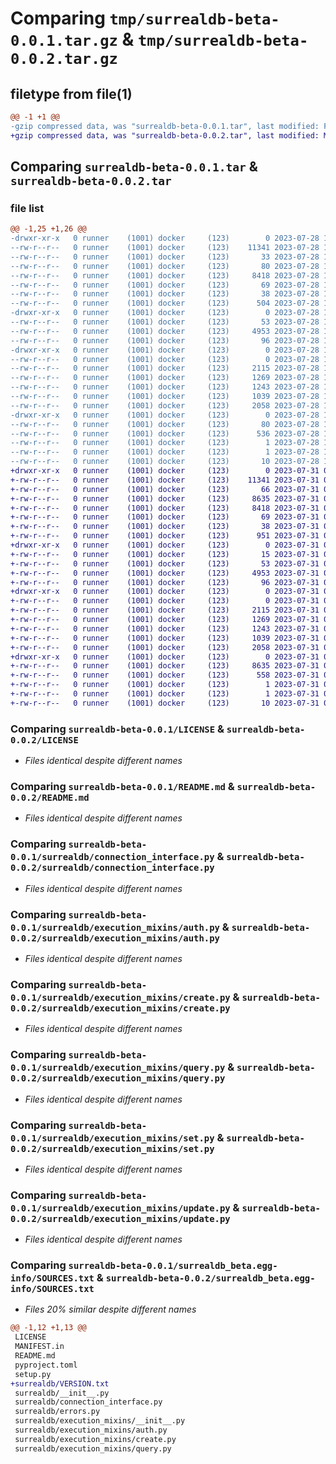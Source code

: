 # Comparing `tmp/surrealdb-beta-0.0.1.tar.gz` & `tmp/surrealdb-beta-0.0.2.tar.gz`

## filetype from file(1)

```diff
@@ -1 +1 @@
-gzip compressed data, was "surrealdb-beta-0.0.1.tar", last modified: Fri Jul 28 16:38:35 2023, max compression
+gzip compressed data, was "surrealdb-beta-0.0.2.tar", last modified: Mon Jul 31 09:38:20 2023, max compression
```

## Comparing `surrealdb-beta-0.0.1.tar` & `surrealdb-beta-0.0.2.tar`

### file list

```diff
@@ -1,25 +1,26 @@
-drwxr-xr-x   0 runner    (1001) docker     (123)        0 2023-07-28 16:38:35.343861 surrealdb-beta-0.0.1/
--rw-r--r--   0 runner    (1001) docker     (123)    11341 2023-07-28 16:38:09.000000 surrealdb-beta-0.0.1/LICENSE
--rw-r--r--   0 runner    (1001) docker     (123)       33 2023-07-28 16:38:09.000000 surrealdb-beta-0.0.1/MANIFEST.in
--rw-r--r--   0 runner    (1001) docker     (123)       80 2023-07-28 16:38:35.343861 surrealdb-beta-0.0.1/PKG-INFO
--rw-r--r--   0 runner    (1001) docker     (123)     8418 2023-07-28 16:38:09.000000 surrealdb-beta-0.0.1/README.md
--rw-r--r--   0 runner    (1001) docker     (123)       69 2023-07-28 16:38:09.000000 surrealdb-beta-0.0.1/pyproject.toml
--rw-r--r--   0 runner    (1001) docker     (123)       38 2023-07-28 16:38:35.343861 surrealdb-beta-0.0.1/setup.cfg
--rw-r--r--   0 runner    (1001) docker     (123)      504 2023-07-28 16:38:09.000000 surrealdb-beta-0.0.1/setup.py
-drwxr-xr-x   0 runner    (1001) docker     (123)        0 2023-07-28 16:38:35.343861 surrealdb-beta-0.0.1/surrealdb/
--rw-r--r--   0 runner    (1001) docker     (123)       53 2023-07-28 16:38:09.000000 surrealdb-beta-0.0.1/surrealdb/__init__.py
--rw-r--r--   0 runner    (1001) docker     (123)     4953 2023-07-28 16:38:09.000000 surrealdb-beta-0.0.1/surrealdb/connection_interface.py
--rw-r--r--   0 runner    (1001) docker     (123)       96 2023-07-28 16:38:09.000000 surrealdb-beta-0.0.1/surrealdb/errors.py
-drwxr-xr-x   0 runner    (1001) docker     (123)        0 2023-07-28 16:38:35.343861 surrealdb-beta-0.0.1/surrealdb/execution_mixins/
--rw-r--r--   0 runner    (1001) docker     (123)        0 2023-07-28 16:38:09.000000 surrealdb-beta-0.0.1/surrealdb/execution_mixins/__init__.py
--rw-r--r--   0 runner    (1001) docker     (123)     2115 2023-07-28 16:38:09.000000 surrealdb-beta-0.0.1/surrealdb/execution_mixins/auth.py
--rw-r--r--   0 runner    (1001) docker     (123)     1269 2023-07-28 16:38:09.000000 surrealdb-beta-0.0.1/surrealdb/execution_mixins/create.py
--rw-r--r--   0 runner    (1001) docker     (123)     1243 2023-07-28 16:38:09.000000 surrealdb-beta-0.0.1/surrealdb/execution_mixins/query.py
--rw-r--r--   0 runner    (1001) docker     (123)     1039 2023-07-28 16:38:09.000000 surrealdb-beta-0.0.1/surrealdb/execution_mixins/set.py
--rw-r--r--   0 runner    (1001) docker     (123)     2058 2023-07-28 16:38:09.000000 surrealdb-beta-0.0.1/surrealdb/execution_mixins/update.py
-drwxr-xr-x   0 runner    (1001) docker     (123)        0 2023-07-28 16:38:35.343861 surrealdb-beta-0.0.1/surrealdb_beta.egg-info/
--rw-r--r--   0 runner    (1001) docker     (123)       80 2023-07-28 16:38:35.000000 surrealdb-beta-0.0.1/surrealdb_beta.egg-info/PKG-INFO
--rw-r--r--   0 runner    (1001) docker     (123)      536 2023-07-28 16:38:35.000000 surrealdb-beta-0.0.1/surrealdb_beta.egg-info/SOURCES.txt
--rw-r--r--   0 runner    (1001) docker     (123)        1 2023-07-28 16:38:35.000000 surrealdb-beta-0.0.1/surrealdb_beta.egg-info/dependency_links.txt
--rw-r--r--   0 runner    (1001) docker     (123)        1 2023-07-28 16:38:35.000000 surrealdb-beta-0.0.1/surrealdb_beta.egg-info/not-zip-safe
--rw-r--r--   0 runner    (1001) docker     (123)       10 2023-07-28 16:38:35.000000 surrealdb-beta-0.0.1/surrealdb_beta.egg-info/top_level.txt
+drwxr-xr-x   0 runner    (1001) docker     (123)        0 2023-07-31 09:38:20.308621 surrealdb-beta-0.0.2/
+-rw-r--r--   0 runner    (1001) docker     (123)    11341 2023-07-31 09:37:43.000000 surrealdb-beta-0.0.2/LICENSE
+-rw-r--r--   0 runner    (1001) docker     (123)       66 2023-07-31 09:37:43.000000 surrealdb-beta-0.0.2/MANIFEST.in
+-rw-r--r--   0 runner    (1001) docker     (123)     8635 2023-07-31 09:38:20.308621 surrealdb-beta-0.0.2/PKG-INFO
+-rw-r--r--   0 runner    (1001) docker     (123)     8418 2023-07-31 09:37:43.000000 surrealdb-beta-0.0.2/README.md
+-rw-r--r--   0 runner    (1001) docker     (123)       69 2023-07-31 09:37:43.000000 surrealdb-beta-0.0.2/pyproject.toml
+-rw-r--r--   0 runner    (1001) docker     (123)       38 2023-07-31 09:38:20.308621 surrealdb-beta-0.0.2/setup.cfg
+-rw-r--r--   0 runner    (1001) docker     (123)      951 2023-07-31 09:37:43.000000 surrealdb-beta-0.0.2/setup.py
+drwxr-xr-x   0 runner    (1001) docker     (123)        0 2023-07-31 09:38:20.308621 surrealdb-beta-0.0.2/surrealdb/
+-rw-r--r--   0 runner    (1001) docker     (123)       15 2023-07-31 09:37:47.000000 surrealdb-beta-0.0.2/surrealdb/VERSION.txt
+-rw-r--r--   0 runner    (1001) docker     (123)       53 2023-07-31 09:37:43.000000 surrealdb-beta-0.0.2/surrealdb/__init__.py
+-rw-r--r--   0 runner    (1001) docker     (123)     4953 2023-07-31 09:37:43.000000 surrealdb-beta-0.0.2/surrealdb/connection_interface.py
+-rw-r--r--   0 runner    (1001) docker     (123)       96 2023-07-31 09:37:43.000000 surrealdb-beta-0.0.2/surrealdb/errors.py
+drwxr-xr-x   0 runner    (1001) docker     (123)        0 2023-07-31 09:38:20.308621 surrealdb-beta-0.0.2/surrealdb/execution_mixins/
+-rw-r--r--   0 runner    (1001) docker     (123)        0 2023-07-31 09:37:43.000000 surrealdb-beta-0.0.2/surrealdb/execution_mixins/__init__.py
+-rw-r--r--   0 runner    (1001) docker     (123)     2115 2023-07-31 09:37:43.000000 surrealdb-beta-0.0.2/surrealdb/execution_mixins/auth.py
+-rw-r--r--   0 runner    (1001) docker     (123)     1269 2023-07-31 09:37:43.000000 surrealdb-beta-0.0.2/surrealdb/execution_mixins/create.py
+-rw-r--r--   0 runner    (1001) docker     (123)     1243 2023-07-31 09:37:43.000000 surrealdb-beta-0.0.2/surrealdb/execution_mixins/query.py
+-rw-r--r--   0 runner    (1001) docker     (123)     1039 2023-07-31 09:37:43.000000 surrealdb-beta-0.0.2/surrealdb/execution_mixins/set.py
+-rw-r--r--   0 runner    (1001) docker     (123)     2058 2023-07-31 09:37:43.000000 surrealdb-beta-0.0.2/surrealdb/execution_mixins/update.py
+drwxr-xr-x   0 runner    (1001) docker     (123)        0 2023-07-31 09:38:20.308621 surrealdb-beta-0.0.2/surrealdb_beta.egg-info/
+-rw-r--r--   0 runner    (1001) docker     (123)     8635 2023-07-31 09:38:20.000000 surrealdb-beta-0.0.2/surrealdb_beta.egg-info/PKG-INFO
+-rw-r--r--   0 runner    (1001) docker     (123)      558 2023-07-31 09:38:20.000000 surrealdb-beta-0.0.2/surrealdb_beta.egg-info/SOURCES.txt
+-rw-r--r--   0 runner    (1001) docker     (123)        1 2023-07-31 09:38:20.000000 surrealdb-beta-0.0.2/surrealdb_beta.egg-info/dependency_links.txt
+-rw-r--r--   0 runner    (1001) docker     (123)        1 2023-07-31 09:38:20.000000 surrealdb-beta-0.0.2/surrealdb_beta.egg-info/not-zip-safe
+-rw-r--r--   0 runner    (1001) docker     (123)       10 2023-07-31 09:38:20.000000 surrealdb-beta-0.0.2/surrealdb_beta.egg-info/top_level.txt
```

### Comparing `surrealdb-beta-0.0.1/LICENSE` & `surrealdb-beta-0.0.2/LICENSE`

 * *Files identical despite different names*

### Comparing `surrealdb-beta-0.0.1/README.md` & `surrealdb-beta-0.0.2/README.md`

 * *Files identical despite different names*

### Comparing `surrealdb-beta-0.0.1/surrealdb/connection_interface.py` & `surrealdb-beta-0.0.2/surrealdb/connection_interface.py`

 * *Files identical despite different names*

### Comparing `surrealdb-beta-0.0.1/surrealdb/execution_mixins/auth.py` & `surrealdb-beta-0.0.2/surrealdb/execution_mixins/auth.py`

 * *Files identical despite different names*

### Comparing `surrealdb-beta-0.0.1/surrealdb/execution_mixins/create.py` & `surrealdb-beta-0.0.2/surrealdb/execution_mixins/create.py`

 * *Files identical despite different names*

### Comparing `surrealdb-beta-0.0.1/surrealdb/execution_mixins/query.py` & `surrealdb-beta-0.0.2/surrealdb/execution_mixins/query.py`

 * *Files identical despite different names*

### Comparing `surrealdb-beta-0.0.1/surrealdb/execution_mixins/set.py` & `surrealdb-beta-0.0.2/surrealdb/execution_mixins/set.py`

 * *Files identical despite different names*

### Comparing `surrealdb-beta-0.0.1/surrealdb/execution_mixins/update.py` & `surrealdb-beta-0.0.2/surrealdb/execution_mixins/update.py`

 * *Files identical despite different names*

### Comparing `surrealdb-beta-0.0.1/surrealdb_beta.egg-info/SOURCES.txt` & `surrealdb-beta-0.0.2/surrealdb_beta.egg-info/SOURCES.txt`

 * *Files 20% similar despite different names*

```diff
@@ -1,12 +1,13 @@
 LICENSE
 MANIFEST.in
 README.md
 pyproject.toml
 setup.py
+surrealdb/VERSION.txt
 surrealdb/__init__.py
 surrealdb/connection_interface.py
 surrealdb/errors.py
 surrealdb/execution_mixins/__init__.py
 surrealdb/execution_mixins/auth.py
 surrealdb/execution_mixins/create.py
 surrealdb/execution_mixins/query.py
```

